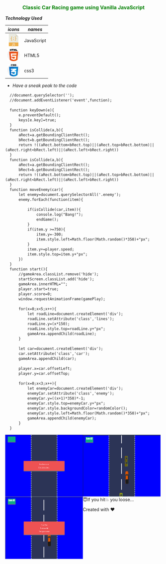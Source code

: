 <h3 align="center" style="color:green;" > Classic Car Racing game using Vanilla JavaScript </h3>

_**Technology Used**_

_**icons**_ | _**names**_ |
------------|-------------
<a href="#"> <img alt="JavaScript" src="https://github.com/Abhishek-k-git/image/blob/main/javascript.svg" width="40" height="40" /> </a> | JavaScript
<a href="#"> <img alt="HTML5" src="https://github.com/Abhishek-k-git/image/blob/main/html.svg" width="40" height="40" /> </a> | HTML5
<a href="#"> <img alt="CSS3" src="https://github.com/Abhishek-k-git/image/blob/main/css.svg" width="40" height="40" /> </a> | css3

- *Have a sneak peak to the code*
```
  //document.querySelector('');
  //document.addEventListener('event',function);
  
  function keyDown(e){
      e.preventDefault();
      keys[e.key]=true;
  }
  function isCollide(a,b){
      aRect=a.getBoundingClientRect();
      bRect=b.getBoundingClientRect();
      return !((aRect.bottom<bRect.top)||(aRect.top>bRect.bottom)||(aRect.right<bRect.left)||(aRect.left>bRect.right))
  }
  function isCollide(a,b){
      aRect=a.getBoundingClientRect();
      bRect=b.getBoundingClientRect();
      return !((aRect.bottom<bRect.top)||(aRect.top>bRect.bottom)||(aRect.right<bRect.left)||(aRect.left>bRect.right))
  }
  function moveEnemy(car){
      let enemy=document.querySelectorAll('.enemy');
      enemy.forEach(function(item){

          if(isCollide(car,item)){
              console.log("Bang!");
              endGame();
          }
          if(item.y >=750){
              item.y=-300;
              item.style.left=Math.floor(Math.random()*350)+"px";
          }
          item.y+=player.speed;
          item.style.top=item.y+"px";
      })
  }
  function start(){
      //gameArea.classList.remove('hide');
      startScreen.classList.add('hide');
      gameArea.innerHTML="";
      player.start=true;
      player.score=0;
      window.requestAnimationFrame(gamePlay);

      for(x=0;x<5;x++){
          let roadLine=document.createElement('div');
          roadLine.setAttribute('class','lines');
          roadLine.y=(x*150);
          roadLine.style.top=roadLine.y+"px";
          gameArea.appendChild(roadLine);
      }

      let car=document.createElement('div');
      car.setAttribute('class','car');
      gameArea.appendChild(car);

      player.x=car.offsetLeft;
      player.y=car.offsetTop;

      for(x=0;x<3;x++){
          let enemyCar=document.createElement('div');
          enemyCar.setAttribute('class','enemy');
          enemyCar.y=((x+1)*350)*-1;
          enemyCar.style.top=enemyCar.y+"px";
          enemyCar.style.backgroundColor=randomColor();
          enemyCar.style.left=Math.floor(Math.random()*350)+"px";
          gameArea.appendChild(enemyCar);
      }
  }
```

<a href="#"> <img align="left" src="https://github.com/Abhishek-k-git/image/blob/main/Screenshot%20(139).png" height="200px" width="250px"/></a>
<a href="#"> <img align="left" src="https://github.com/Abhishek-k-git/image/blob/main/Screenshot%20(143).png" height="200px" width="250px"/></a>
<a href="#"> <img align="left" src="https://github.com/Abhishek-k-git/image/blob/main/Screenshot%20(142).png" height="200px" width="250px"/></a><br>
<!--
empty line
-->

:innocent:If you hit:boom: you loose...<br>

Created with :heart:
